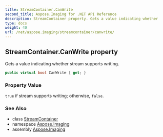```yaml
---
title: StreamContainer.CanWrite
second_title: Aspose.Imaging for .NET API Reference
description: StreamContainer property. Gets a value indicating whether stream supports writing
type: docs
weight: 40
url: /net/aspose.imaging/streamcontainer/canwrite/
---
```

## StreamContainer.CanWrite property

Gets a value indicating whether stream supports writing.

```csharp
public virtual bool CanWrite { get; }
```

### Property Value

`true` if stream supports writing; otherwise, `false`.

### See Also

* class [StreamContainer](../)
* namespace [Aspose.Imaging](../../streamcontainer/)
* assembly [Aspose.Imaging](../../../)


